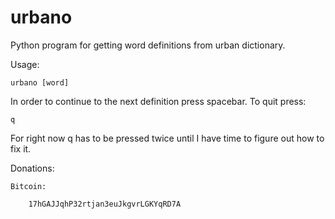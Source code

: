 urbano
======

Python program for getting word definitions from urban dictionary.

Usage:

    urbano [word]

In order to continue to the next definition press spacebar.
To quit press:

    q

For right now q has to be pressed twice until I have time to figure out how to fix it.

Donations:

    Bitcoin:

        17hGAJJqhP32rtjan3euJkgvrLGKYqRD7A

